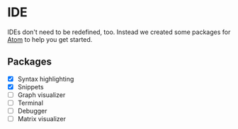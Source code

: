 # IDE
IDEs don't need to be redefined, too.
Instead we created some packages for [Atom](https://atom.io/) to help you get started.

## Packages
- [x] Syntax highlighting 
- [x] Snippets
- [ ] Graph visualizer
- [ ] Terminal
- [ ] Debugger
- [ ] Matrix visualizer
